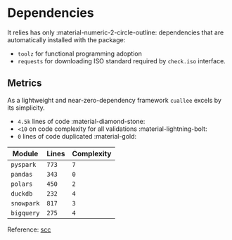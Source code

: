 # Dependencies

It relies has only :material-numeric-2-circle-outline: dependencies that are automatically installed with the package:

- `toolz` for functional programming adoption
- `requests` for downloading ISO standard required by `check.iso` interface.

## Metrics

As a lightweight and near-zero-dependency framework `cuallee` excels by its simplicity.

- `4.5k` lines of code :material-diamond-stone:
- `<10` on code complexity for all validations :material-lightning-bolt:
- `0` lines of code duplicated :material-gold:

| Module      | Lines   | Complexity  |
| ----------- | ------- | ----------- |
| `pyspark`   |   `773`| `7` |
| `pandas`   |   `343`| `0` |
| `polars`   |   `450`| `2` |
| `duckdb`   |   `232`| `4` |
| `snowpark`   |   `817`| `3` |
| `bigquery`   |   `275`| `4` |

Reference: [scc](https://github.com/boyter/scc)